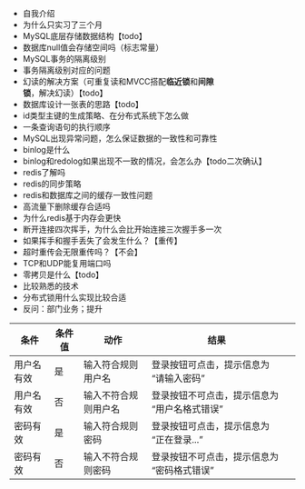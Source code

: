 - 自我介绍
- 为什么只实习了三个月
- MySQL底层存储数据结构【todo】
- 数据库null值会存储空间吗（标志常量）
- MySQL事务的隔离级别
- 事务隔离级别对应的问题
- 幻读的解决方案（可重复读和MVCC搭配**临近锁**和**间隙锁**，解决幻读）【todo】
- 数据库设计一张表的思路【todo】
- id类型主键的生成策略、在分布式系统下怎么做
- 一条查询语句的执行顺序
- MySQL出现异常问题，怎么保证数据的一致性和可靠性
- binlog是什么
- binlog和redolog如果出现不一致的情况，会怎么办【todo二次确认】
- redis了解吗
- redis的同步策略
- redis和数据库之间的缓存一致性问题
- 高流量下删除缓存合适吗
- 为什么redis基于内存会更快
- 断开连接四次挥手，为什么会比开始连接三次握手多一次
- 如果挥手和握手丢失了会发生什么？【重传】
- 超时重传会无限重传吗？【不会】
- TCP和UDP能复用端口吗
- 零拷贝是什么【todo】
- 比较熟悉的技术
- 分布式锁用什么实现比较合适
- 反问：部门业务；提升

| 条件    | 条件值 | 动作         | 结果                       |     |
| ----- | --- | ---------- | ------------------------ | --- |
| 用户名有效 | 是   | 输入符合规则用户名  | 登录按钮可点击，提示信息为 “请输入密码”    |     |
| 用户名有效 | 否   | 输入不符合规则用户名 | 登录按钮不可点击，提示信息为 “用户名格式错误” |     |
| 密码有效  | 是   | 输入符合规则密码   | 登录按钮可点击，提示信息为 “正在登录...”  |     |
| 密码有效  | 否   | 输入不符合规则密码  | 登录按钮不可点击，提示信息为 “密码格式错误”  |     |